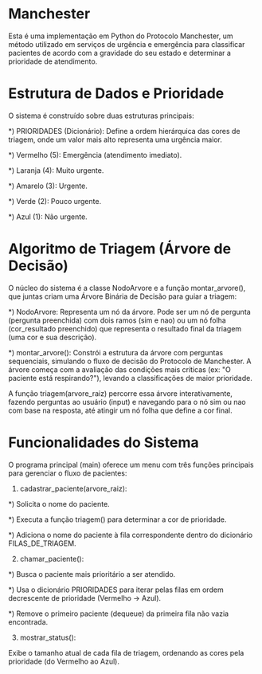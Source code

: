 # Manchester

Esta é uma implementação em Python do Protocolo Manchester, 
um método utilizado em serviços de urgência e emergência para 
classificar pacientes de acordo com a gravidade do seu estado e 
determinar a prioridade de atendimento.


# Estrutura de Dados e Prioridade


O sistema é construído sobre duas estruturas principais:

*) PRIORIDADES (Dicionário): Define a ordem hierárquica das cores de triagem, onde um valor mais alto representa uma urgência maior.

*) Vermelho (5): Emergência (atendimento imediato).

*) Laranja (4): Muito urgente.

*) Amarelo (3): Urgente.

*) Verde (2): Pouco urgente.

*) Azul (1): Não urgente.


# Algoritmo de Triagem (Árvore de Decisão)


O núcleo do sistema é a classe NodoArvore e a função montar_arvore(), que juntas criam uma Árvore Binária de Decisão para guiar a triagem:

*) NodoArvore: Representa um nó da árvore. Pode ser um nó de pergunta (pergunta preenchida) 
com dois ramos (sim e nao) ou um nó folha (cor_resultado preenchido) que representa o resultado 
final da triagem (uma cor e sua descrição).

*) montar_arvore(): Constrói a estrutura da árvore com perguntas sequenciais, simulando o fluxo de decisão do Protocolo de Manchester. 
A árvore começa com a avaliação das condições mais críticas (ex: "O paciente está respirando?"), levando a classificações de maior prioridade.

A função triagem(arvore_raiz) percorre essa árvore interativamente, fazendo perguntas ao usuário (input) 
e navegando para o nó sim ou nao com base na resposta, até atingir um nó folha que define a cor final.


# Funcionalidades do Sistema

O programa principal (main) oferece um menu com três funções principais para gerenciar o fluxo de pacientes:

1) cadastrar_paciente(arvore_raiz):

*) Solicita o nome do paciente.

*) Executa a função triagem() para determinar a cor de prioridade.

*) Adiciona o nome do paciente à fila correspondente dentro do dicionário FILAS_DE_TRIAGEM.

2) chamar_paciente():

*) Busca o paciente mais prioritário a ser atendido.

*) Usa o dicionário PRIORIDADES para iterar pelas filas em ordem decrescente de prioridade (Vermelho $\rightarrow$ Azul).

*) Remove o primeiro paciente (dequeue) da primeira fila não vazia encontrada.

3) mostrar_status():

Exibe o tamanho atual de cada fila de triagem, ordenando as cores pela prioridade (do Vermelho ao Azul).
